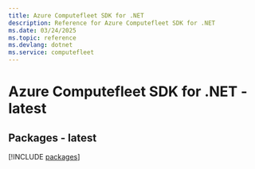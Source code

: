 ```yaml
---
title: Azure Computefleet SDK for .NET
description: Reference for Azure Computefleet SDK for .NET
ms.date: 03/24/2025
ms.topic: reference
ms.devlang: dotnet
ms.service: computefleet
---
```

# Azure Computefleet SDK for .NET - latest
## Packages - latest
[!INCLUDE [packages](computefleet-index.md)]